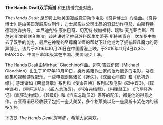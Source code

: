 

**The Hands Dealt双手简谱** 和五线谱完全对应。

_The Hands Dealt_
是即将上映美国漫威奇幻动作电影《奇异博士》的插曲。《奇异博士》是由美国漫威影业制作，迪士尼影业公司出品的奇幻动作电影，由斯科特·德瑞克森执导,，本尼迪克特·康伯巴奇、切瓦特·埃加福特、瑞秋·麦克亚当斯、蒂尔达·斯文顿联合主演。该片讲述了神经外科医生史蒂芬·斯特兰奇在一次车祸中失去了双手的能力，最后在神秘的至尊魔法师的帮助下让他成为了拥有超凡魔力的奇异博士。该片于2016年10月26日在中国香港上映，于2016年11月4日以3D、IMAX
3D、中国巨幕3D版本在中国、美国同步上映。

The Hands Dealt由Michael Giacchino作曲。迈克·吉亚奇诺（Michael
Giacchino）出生于1967年10月10日，身为美籍作曲家的他为很多的电影，电视剧集和视频游戏配乐。一些电视剧集诸如《迷失》，《双面女间谍》和《危机边缘》；游戏诸如《荣誉勋章》系列和《使命召唤》系列以及电影《碟中谍3》，《碟中谍4》，《星际迷航》，《超人总动员》，《科洛弗档案》，《料理鼠王》，《飞屋环游记》《疯狂动物城》，《超级8》和《汽车总动员2》等等的配乐，都是他的得意之作。吉亚奇诺已经收获了包括一座艾美奖，多个格莱美以及一座奥斯卡奖在内的诸多奖杯。

下方是 _The Hands Dealt钢琴谱_ ，希望大家喜欢。

